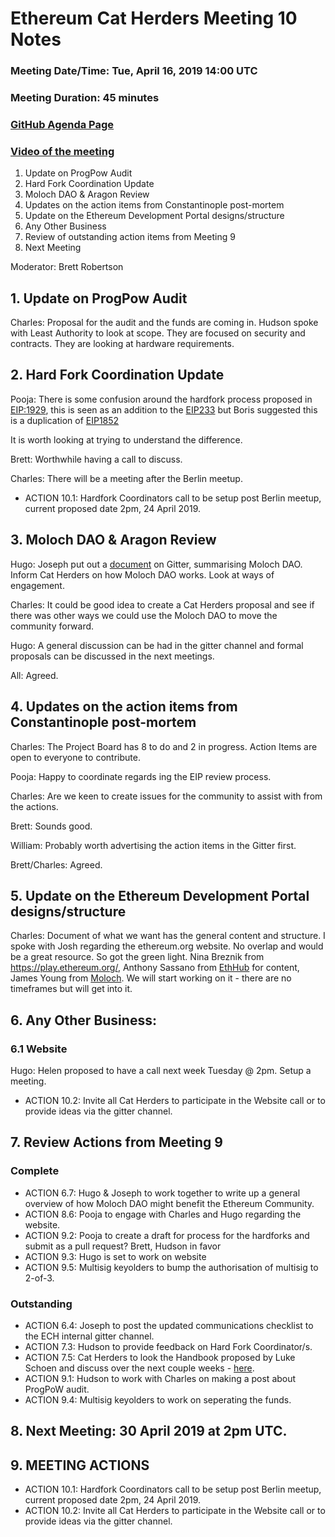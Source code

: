 # Ethereum Cat Herders Meeting 10 Notes
### Meeting Date/Time: Tue, April 16, 2019 14:00 UTC
### Meeting Duration: 45 minutes
### [GitHub Agenda Page](https://github.com/ethereum-cat-herders/PM/issues/38)
### [Video of the meeting]()

1. Update on ProgPow Audit 
1. Hard Fork Coordination Update
1. Moloch DAO & Aragon Review
1. Updates on the action items from Constantinople post-mortem
1. Update on the Ethereum Development Portal designs/structure
1. Any Other Business
1. Review of outstanding action items from Meeting 9
1. Next Meeting

Moderator: Brett Robertson

## 1. Update on ProgPow Audit

Charles: Proposal for the audit and the funds are coming in. Hudson spoke with Least Authority to look at scope. They are focused on security and contracts. They are looking at hardware requirements.

## 2. Hard Fork Coordination Update

Pooja: There is some confusion around the hardfork process proposed in [EIP:1929](https://github.com/ethereum/EIPs/pull/1929), this is seen as an addition to the [EIP233](https://github.com/ethereum/EIPs/blob/7b5ffd204c8fc632fd812ffbb7f82ac13a7f880e/EIPS/eip-233.md) but Boris suggested this is a duplication of [EIP1852](https://github.com/ethereum/EIPs/pull/1852)

It is worth looking at trying to understand the difference.

Brett: Worthwhile having a call to discuss.

Charles: There will be a meeting after the Berlin meetup.

- ACTION 10.1: Hardfork Coordinators call to be setup post Berlin meetup, current proposed date 2pm, 24 April 2019.

## 3. Moloch DAO & Aragon Review

Hugo: Joseph put out a [document](https://hackmd.io/O14rsWJNSH2_QmTzndaCOA) on Gitter, summarising Moloch DAO. Inform Cat Herders on how Moloch DAO works. Look at ways of engagement.

Charles: It could be good idea to create a Cat Herders proposal and see if there was other ways we could use the Moloch DAO to move the community forward. 

Hugo: A general discussion can be had in the gitter channel and formal proposals can be discussed in the next meetings.

All: Agreed.

## 4. Updates on the action items from Constantinople post-mortem

Charles: The Project Board has 8 to do and 2 in progress. Action Items are open to everyone to contribute.

Pooja: Happy to coordinate regards ing the EIP review process. 

Charles: Are we keen to create issues for the community to assist with from the actions.

Brett: Sounds good.

William: Probably worth advertising the action items in the Gitter first.

Brett/Charles: Agreed.

## 5. Update on the Ethereum Development Portal designs/structure

Charles: Document of what we want has the general content and structure. I spoke with Josh regarding the ethereum.org website. No overlap and would be a great resource. So got the green light. Nina Breznik from https://play.ethereum.org/, Anthony Sassano from [EthHub](ethhub.io) for content, James Young from [Moloch](https://molochdao.com/). We will start working on it - there are no timeframes but will get into it.

## 6. Any Other Business:

### 6.1 Website

Hugo: Helen proposed to have a call next week Tuesday @ 2pm. Setup a meeting. 

- ACTION 10.2: Invite all Cat Herders to participate in the Website call or to provide ideas via the gitter channel.

## 7. Review Actions from Meeting 9

### Complete 
- ACTION 6.7: Hugo & Joseph to work together to write up a general overview of how Moloch DAO might benefit the Ethereum Community.
- ACTION 8.6: Pooja to engage with Charles and Hugo regarding the website.
- ACTION 9.2: Pooja to create a draft for process for the hardforks and submit as a pull request? Brett, Hudson in favor
- ACTION 9.3: Hugo is set to work on website
- ACTION 9.5: Multisig keyolders to bump the authorisation of multisig to 2-of-3.

### Outstanding 
- ACTION 6.4: Joseph to post the updated communications checklist to the ECH internal gitter channel. 
- ACTION 7.3: Hudson to provide feedback on Hard Fork Coordinator/s. 
- ACTION 7.5: Cat Herders to look the Handbook proposed by Luke Schoen and discuss over the next couple weeks - [here](https://github.com/ethereum-cat-herders/PM/blob/7cc3a8568f7eddb3744b182f1b560984ce3a3f86/projects/eth1.x/project-admin/project-management/MANAGEMENT_PLAN.md).
- ACTION 9.1: Hudson to work with Charles on making a post about ProgPoW audit.
- ACTION 9.4: Multisig keyolders to work on seperating the funds.


## 8. Next Meeting: 30 April 2019 at 2pm UTC.

## 9. MEETING ACTIONS

- ACTION 10.1: Hardfork Coordinators call to be setup post Berlin meetup, current proposed date 2pm, 24 April 2019.
- ACTION 10.2: Invite all Cat Herders to participate in the Website call or to provide ideas via the gitter channel.
